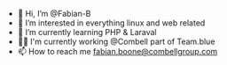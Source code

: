 - 👋 Hi, I’m @Fabian-B
- 👀 I’m interested in everything linux and web related
- 🌱 I’m currently learning PHP & Laraval
- :technologist: I'm currently working @Combell part of Team.blue
- 📫 How to reach me fabian.boone@combellgroup.com

<!---
Fabian-B/Fabian-B is a ✨ special ✨ repository because its `README.md` (this file) appears on your GitHub profile.
You can click the Preview link to take a look at your changes.
--->
